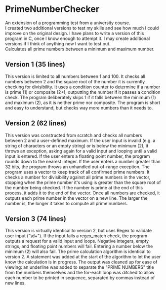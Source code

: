 # PrimeNumberChecker
An extension of a programming test from a university course.<br>
I created two additional versions to test my skills and see how much I could improve on the original design. I have plans to write a version of this program in C, once I know enough to attempt it. I may create additional versions if I think of anything new I want to test out.<br>
Calculates all prime numbers between a minimum and maximum number.

## Version 1 (35 lines)
This version is limited to all numbers between 1 and 100. It checks all numbers between 2 and the square root of the number it is currently checking for divisibility. It uses a condition counter to determine if a number is prime (1) or composite (2+), outputting the number if it passes a condition check. The program deliberately skips 1 if it falls between the minimum (1) and maximum (2), as it is neither prime nor composite. The program is short and easy to understand, but checks way more numbers than it needs to.

## Version 2 (62 lines)
This version was constructed from scratch and checks all numbers between 2 and a user-defined maximum. If the user input is invalid (e.g. a string of characters or an empty string) or is below the minimum (2), it throws an exception, asking again for a valid input and looping until a valid input is entered. If the user enters a floating point number, the program rounds down to the nearest integer. If the user enters a number greater than 32 bits, the program throws an unhandled out-of-range exception. The program uses a vector to keep track of all confirmed prime numbers. It checks a number for divisibility against all prime numbers in the vector, stopping when the prime number it's using is greater than the square root of the number being checked. If the number is prime at the end of this process, it adds it to the end of the vector. Once all numbers are checked, it outputs each prime number in the vector on a new line. The larger the number is, the longer it takes to compute all prime numbers.

## Version 3 (74 lines)
This version is virtually identical to version 2, but uses Regex to validate user input ("\d+"). If the input fails a regex_match check, the program outputs a request for a valid input and loops. Negative integers, empty strings, and floating point numbers will fail. Entering a number below the minimum (2) will also fail. The prime calculation algorithm is identical to version 2. A statement was added at the start of the algorithm to let the user know the calculation is in progress. The output was cleaned up for ease of viewing: an underline was added to separate the "PRIME NUMBERS" title from the numbers themselves and the for-each loop was ditched to allow each number to be printed in sequence, separated by commas instead of new lines.
